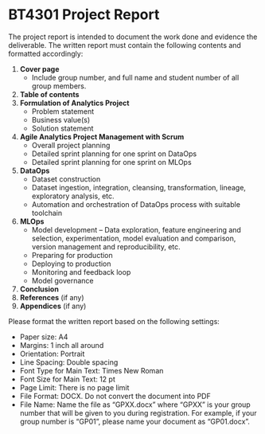 # BT4301 Project Report

The project report is intended to document the work done and evidence the deliverable. The written report must contain the following contents and formatted accordingly:

1. **Cover page**
   - Include group number, and full name and student number of all group members.
2. **Table of contents**
3. **Formulation of Analytics Project**
   - Problem statement
   - Business value(s)
   - Solution statement
4. **Agile Analytics Project Management with Scrum**
   - Overall project planning
   - Detailed sprint planning for one sprint on DataOps
   - Detailed sprint planning for one sprint on MLOps
5. **DataOps**
   - Dataset construction
   - Dataset ingestion, integration, cleansing, transformation, lineage, exploratory analysis, etc.
   - Automation and orchestration of DataOps process with suitable toolchain
6. **MLOps**
   - Model development – Data exploration, feature engineering and selection, experimentation, model evaluation and comparison, version management and reproducibility, etc.
   - Preparing for production
   - Deploying to production
   - Monitoring and feedback loop
   - Model governance
7. **Conclusion**
8. **References** (if any)
9. **Appendices** (if any)


Please format the written report based on the following settings:

- Paper size: A4
- Margins: 1 inch all around
- Orientation: Portrait
- Line Spacing: Double spacing
- Font Type for Main Text: Times New Roman
- Font Size for Main Text: 12 pt
- Page Limit: There is no page limit
- File Format: DOCX. Do not convert the document into PDF
- File Name: Name the file as “GPXX.docx” where “GPXX” is your group number that will be given to you during registration. For example, if your group number is “GP01”, please name your document as “GP01.docx”.
